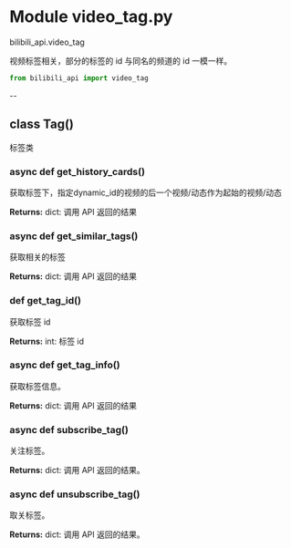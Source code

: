 # Module video_tag.py


bilibili_api.video_tag

视频标签相关，部分的标签的 id 与同名的频道的 id 一模一样。


``` python
from bilibili_api import video_tag
```

--

## class Tag()

标签类




### async def get_history_cards()

获取标签下，指定dynamic_id的视频的后一个视频/动态作为起始的视频/动态



**Returns:** dict: 调用 API 返回的结果




### async def get_similar_tags()

获取相关的标签



**Returns:** dict: 调用 API 返回的结果




### def get_tag_id()

获取标签 id



**Returns:** int: 标签 id




### async def get_tag_info()

获取标签信息。



**Returns:** dict: 调用 API 返回的结果




### async def subscribe_tag()

关注标签。



**Returns:** dict: 调用 API 返回的结果。




### async def unsubscribe_tag()

取关标签。



**Returns:** dict: 调用 API 返回的结果。




